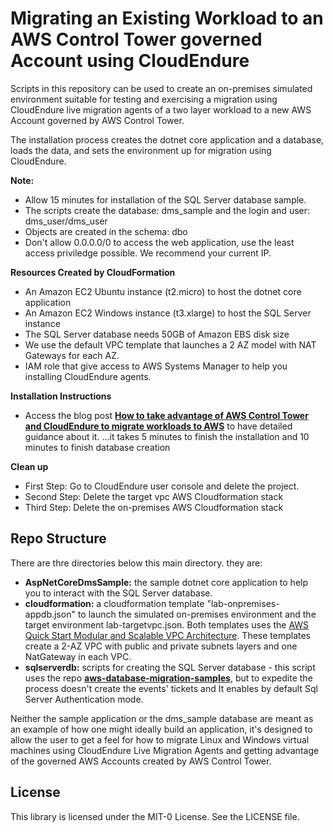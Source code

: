 # Migrating an Existing Workload to an AWS Control Tower governed Account using CloudEndure

Scripts in this repository can be used to create an on-premises simulated environment suitable for testing and exercising
a migration using CloudEndure live migration agents of a two layer workload to a new AWS Account governed by AWS Control Tower.

The installation process creates the dotnet core application and a database, loads the data, and sets the environment up for migration using CloudEndure.

**Note:**
* Allow 15 minutes for installation of the SQL Server database sample.
* The scripts create the database: dms_sample and the login and user: dms_user/dms_user 
* Objects are created in the schema: dbo
* Don't allow 0.0.0.0/0 to access the web application, use the least access priviledge possible. We recommend your current IP.

**Resources Created by CloudFormation**
* An Amazon EC2 Ubuntu instance (t2.micro) to host the dotnet core application
* An Amazon EC2 Windows instance (t3.xlarge) to host the SQL Server instance
* The SQL Server database needs 50GB of Amazon EBS disk size
* We use the default VPC template that launches a 2 AZ model with NAT Gateways for each AZ.
* IAM role that give access to AWS Systems Manager to help you installing CloudEndure agents.

**Installation Instructions**
* Access the blog post <b><a href="https://aws.amazon.com/blogs/mt/how-to-take-advantage-of-aws-control-tower-and-cloudendure-to-migrate-workloads-to-aws/">How to take advantage of AWS Control Tower and CloudEndure to migrate workloads to AWS</a></b> to have detailed guidance about it.
...it takes 5 minutes to finish the installation and 10 minutes to finish database creation

**Clean up**
* First Step: Go to CloudEndure user console and delete the project.
* Second Step: Delete the target vpc AWS Cloudformation stack
* Third Step: Delete the on-premises AWS Cloudformation stack


## Repo Structure
There are thre directories below this main directory. they are:
* **AspNetCoreDmsSample:** the sample dotnet core application to help you to interact with the SQL Server database.
* **cloudformation:** a cloudformation template "lab-onpremises-appdb.json" to launch the simulated on-premises environment and the target environment lab-targetvpc.json. Both templates uses the <a href="https://aws.amazon.com/quickstart/architecture/vpc/">AWS Quick Start Modular and Scalable VPC Architecture</a>. These templates create a 2-AZ VPC with public and private subnets layers and one NatGateway in each VPC.
* **sqlserverdb:** scripts for creating the SQL Server database - this script uses the repo <a href="https://github.com/aws-samples/aws-database-migration-samples/tree/master/sqlserver/sampledb/v1"><b>aws-database-migration-samples</b></a>, but to expedite the process doesn't create the events' tickets and It enables by default Sql Server Authentication mode.

Neither the sample application or the dms_sample database are meant as an example of how one might ideally build an application,
it's designed to allow the user to get a feel for how to migrate Linux and Windows virtual machines using CloudEndure Live Migration Agents and getting advantage of the governed AWS Accounts created by AWS Control Tower.

## License

This library is licensed under the MIT-0 License. See the LICENSE file.

